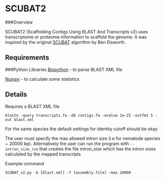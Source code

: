 SCUBAT2
===============
###Overview

SCUBAT2 (Scaffolding Contigs Using BLAST And Transcripts v2) uses transcriptome or proteome information to scaffold the genome. It was inspired by the original [SCUBAT](https://github.com/elswob/SCUBAT/) algorithm by Ben Elsworth.

Requirements
------------
###Python Libraries 
[Biopython](http://biopython.org/wiki/Main_Page) - to parse BLAST XML file

[Numpy](http://www.numpy.org/) - to calculate some statistics

Details
------------
Requires a BLAST XML file

```blastn -query transcripts.fa -db contigs.fa -evalue 1e-25 -outfmt 5 -out blast.xml```

For the same species the default settings for identity cutoff should be okay

The user must specify the max allowed intron size (i.e for nematode species ~ 20000 bp). Alternatively the user can run the program with ```--intron_size_run``` that creates the file intron_size which has the intron sizes calculated by the mapped transcripts

Example command

```SCUBAT_v2.py -b [blast.xml] -f [assembly.file] -max 20000```
